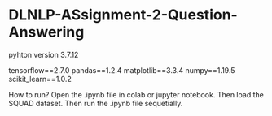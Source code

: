 # DLNLP-ASsignment-2-Question-Answering

pyhton version  3.7.12

tensorflow==2.7.0
pandas==1.2.4
matplotlib==3.3.4
numpy==1.19.5
scikit_learn==1.0.2

How to run?
Open the .ipynb file in colab or jupyter notebook. Then load the SQUAD dataset. Then run the .ipynb file sequetially.
